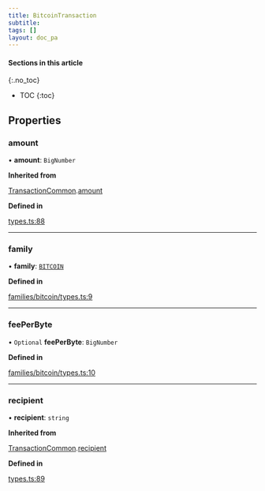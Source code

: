 ```yaml
---
title: BitcoinTransaction
subtitle:
tags: []
layout: doc_pa
---
```


#### Sections in this article
{:.no_toc}
* TOC
{:toc}

## Properties

### amount

• **amount**: `BigNumber`

**Inherited from**

[TransactionCommon](TransactionCommon.md).[amount](TransactionCommon.md#amount)

**Defined in**

[types.ts:88](https://github.com/LedgerHQ/ledger-live-platform-sdk/blob/248c4d7/src/types.ts#L88)

___

### family

• **family**: [`BITCOIN`](../enums/FAMILIES.md#bitcoin)

**Defined in**

[families/bitcoin/types.ts:9](https://github.com/LedgerHQ/ledger-live-platform-sdk/blob/248c4d7/src/families/bitcoin/types.ts#L9)

___

### feePerByte

• `Optional` **feePerByte**: `BigNumber`

**Defined in**

[families/bitcoin/types.ts:10](https://github.com/LedgerHQ/ledger-live-platform-sdk/blob/248c4d7/src/families/bitcoin/types.ts#L10)

___

### recipient

• **recipient**: `string`

**Inherited from**

[TransactionCommon](TransactionCommon.md).[recipient](TransactionCommon.md#recipient)

**Defined in**

[types.ts:89](https://github.com/LedgerHQ/ledger-live-platform-sdk/blob/248c4d7/src/types.ts#L89)
